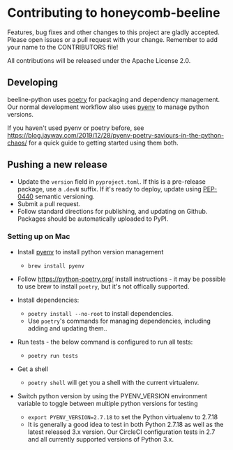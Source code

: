 # Contributing to honeycomb-beeline

Features, bug fixes and other changes to this project are gladly accepted.
Please open issues or a pull request with your change. Remember to add your name
to the CONTRIBUTORS file!

All contributions will be released under the Apache License 2.0.

## Developing

beeline-python uses [poetry](https://python-poetry.org/) for packaging and dependency management. Our normal development workflow also uses [pyenv](https://github.com/pyenv/pyenv) to manage python versions.

If you haven't used pyenv or poetry before, see https://blog.jayway.com/2019/12/28/pyenv-poetry-saviours-in-the-python-chaos/ for a quick guide to getting started using them both.

## Pushing a new release

- Update the `version` field in `pyproject.toml`. If this is a pre-release package, use a `.devN` suffix. If it's ready to deploy, update using [PEP-0440](https://www.python.org/dev/peps/pep-0440/) semantic versioning.
- Submit a pull request.
- Follow standard directions for publishing, and updating on Github. Packages should be automatically uploaded to PyPI.

### Setting up on Mac

- Install [pyenv](https://github.com/pyenv/pyenv) to install python version management

  - `brew install pyenv`

- Follow https://python-poetry.org/ install instructions - it may be possible to use brew to install `poetry`, but it's not offically supported.

* Install dependencies:
  - `poetry install --no-root` to install dependencies.
  - Use `poetry`'s commands for managing dependencies, including adding and updating them..
* Run tests - the below command is configured to run all tests:
  - `poetry run tests`
* Get a shell

  - `poetry shell` will get you a shell with the current virtualenv.

* Switch python version by using the PYENV_VERSION environment variable to toggle between multiple python versions for testing
  - `export PYENV_VERSION=2.7.18` to set the Python virtualenv to 2.7.18
  - It is generally a good idea to test in both Python 2.7.18 as well as the latest released 3.x version. Our CircleCI configuration tests in 2.7 and all currently supported versions of Python 3.x.
